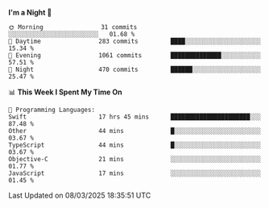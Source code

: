 <!--START_SECTION:waka-->
**I'm a Night 🦉** 

```text
🌞 Morning                31 commits          ░░░░░░░░░░░░░░░░░░░░░░░░░   01.68 % 
🌆 Daytime                283 commits         ████░░░░░░░░░░░░░░░░░░░░░   15.34 % 
🌃 Evening                1061 commits        ██████████████░░░░░░░░░░░   57.51 % 
🌙 Night                  470 commits         ██████░░░░░░░░░░░░░░░░░░░   25.47 % 
```


📊 **This Week I Spent My Time On** 

```text
💬 Programming Languages: 
Swift                    17 hrs 45 mins      ██████████████████████░░░   87.48 % 
Other                    44 mins             █░░░░░░░░░░░░░░░░░░░░░░░░   03.67 % 
TypeScript               44 mins             █░░░░░░░░░░░░░░░░░░░░░░░░   03.67 % 
Objective-C              21 mins             ░░░░░░░░░░░░░░░░░░░░░░░░░   01.77 % 
JavaScript               17 mins             ░░░░░░░░░░░░░░░░░░░░░░░░░   01.45 % 
```


 Last Updated on 08/03/2025 18:35:51 UTC
<!--END_SECTION:waka-->
